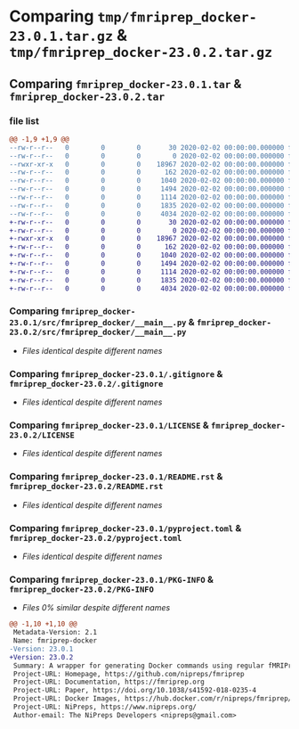 # Comparing `tmp/fmriprep_docker-23.0.1.tar.gz` & `tmp/fmriprep_docker-23.0.2.tar.gz`

## Comparing `fmriprep_docker-23.0.1.tar` & `fmriprep_docker-23.0.2.tar`

### file list

```diff
@@ -1,9 +1,9 @@
--rw-r--r--   0        0        0       30 2020-02-02 00:00:00.000000 fmriprep_docker-23.0.1/.flake8
--rw-r--r--   0        0        0        0 2020-02-02 00:00:00.000000 fmriprep_docker-23.0.1/src/fmriprep_docker/__init__.py
--rwxr-xr-x   0        0        0    18967 2020-02-02 00:00:00.000000 fmriprep_docker-23.0.1/src/fmriprep_docker/__main__.py
--rw-r--r--   0        0        0      162 2020-02-02 00:00:00.000000 fmriprep_docker-23.0.1/src/fmriprep_docker/_version.py
--rw-r--r--   0        0        0     1040 2020-02-02 00:00:00.000000 fmriprep_docker-23.0.1/.gitignore
--rw-r--r--   0        0        0     1494 2020-02-02 00:00:00.000000 fmriprep_docker-23.0.1/LICENSE
--rw-r--r--   0        0        0     1114 2020-02-02 00:00:00.000000 fmriprep_docker-23.0.1/README.rst
--rw-r--r--   0        0        0     1835 2020-02-02 00:00:00.000000 fmriprep_docker-23.0.1/pyproject.toml
--rw-r--r--   0        0        0     4034 2020-02-02 00:00:00.000000 fmriprep_docker-23.0.1/PKG-INFO
+-rw-r--r--   0        0        0       30 2020-02-02 00:00:00.000000 fmriprep_docker-23.0.2/.flake8
+-rw-r--r--   0        0        0        0 2020-02-02 00:00:00.000000 fmriprep_docker-23.0.2/src/fmriprep_docker/__init__.py
+-rwxr-xr-x   0        0        0    18967 2020-02-02 00:00:00.000000 fmriprep_docker-23.0.2/src/fmriprep_docker/__main__.py
+-rw-r--r--   0        0        0      162 2020-02-02 00:00:00.000000 fmriprep_docker-23.0.2/src/fmriprep_docker/_version.py
+-rw-r--r--   0        0        0     1040 2020-02-02 00:00:00.000000 fmriprep_docker-23.0.2/.gitignore
+-rw-r--r--   0        0        0     1494 2020-02-02 00:00:00.000000 fmriprep_docker-23.0.2/LICENSE
+-rw-r--r--   0        0        0     1114 2020-02-02 00:00:00.000000 fmriprep_docker-23.0.2/README.rst
+-rw-r--r--   0        0        0     1835 2020-02-02 00:00:00.000000 fmriprep_docker-23.0.2/pyproject.toml
+-rw-r--r--   0        0        0     4034 2020-02-02 00:00:00.000000 fmriprep_docker-23.0.2/PKG-INFO
```

### Comparing `fmriprep_docker-23.0.1/src/fmriprep_docker/__main__.py` & `fmriprep_docker-23.0.2/src/fmriprep_docker/__main__.py`

 * *Files identical despite different names*

### Comparing `fmriprep_docker-23.0.1/.gitignore` & `fmriprep_docker-23.0.2/.gitignore`

 * *Files identical despite different names*

### Comparing `fmriprep_docker-23.0.1/LICENSE` & `fmriprep_docker-23.0.2/LICENSE`

 * *Files identical despite different names*

### Comparing `fmriprep_docker-23.0.1/README.rst` & `fmriprep_docker-23.0.2/README.rst`

 * *Files identical despite different names*

### Comparing `fmriprep_docker-23.0.1/pyproject.toml` & `fmriprep_docker-23.0.2/pyproject.toml`

 * *Files identical despite different names*

### Comparing `fmriprep_docker-23.0.1/PKG-INFO` & `fmriprep_docker-23.0.2/PKG-INFO`

 * *Files 0% similar despite different names*

```diff
@@ -1,10 +1,10 @@
 Metadata-Version: 2.1
 Name: fmriprep-docker
-Version: 23.0.1
+Version: 23.0.2
 Summary: A wrapper for generating Docker commands using regular fMRIPrep syntax
 Project-URL: Homepage, https://github.com/nipreps/fmriprep
 Project-URL: Documentation, https://fmriprep.org
 Project-URL: Paper, https://doi.org/10.1038/s41592-018-0235-4
 Project-URL: Docker Images, https://hub.docker.com/r/nipreps/fmriprep/tags/
 Project-URL: NiPreps, https://www.nipreps.org/
 Author-email: The NiPreps Developers <nipreps@gmail.com>
```

